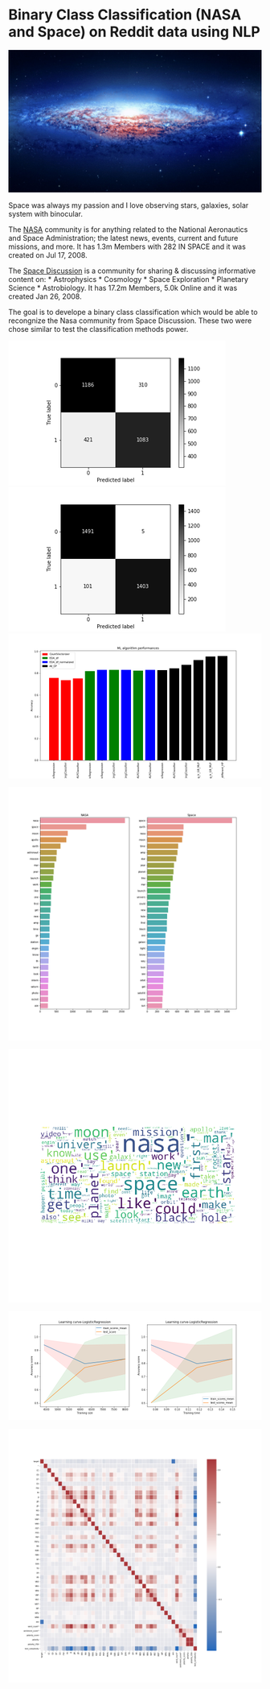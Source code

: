 # Binary Class Classification (NASA and Space) on Reddit data using NLP

<p align="center">
  <img src="Images/IMG1.jpg" >
</p>


Space was always my passion and I love observing stars, galaxies, solar system with binocular.

The [NASA](https://www.reddit.com/r/nasa/) community is for anything related to the National Aeronautics and Space Administration; the latest news, events, current and future missions, and more.
It has 1.3m Members with 282 IN SPACE and it was created on Jul 17, 2008.

The [Space Discussion](https://www.reddit.com/r/space/) is a community for sharing & discussing informative content on: * Astrophysics * Cosmology * Space Exploration * Planetary Science * Astrobiology. It has 17.2m
Members, 5.0k Online and it was created Jan 26, 2008.

The goal is to develope a binary class classification which would be able to recongnize the Nasa community from Space Discussion. These two were chose similar to test the classification methods power.




<p align="">
  <img src="Figures/plot_04_1.png" >
  <img src="Figures/plot_04_03_2.png" >
  <img src="Figures/plot_04_03_4.png" >
</p>



<p align="">
  <img src="Figures/plot_03_11.png" >
</p>



<p align="center">
  <img src="Figures/plot_03_14.png" >
</p>



<p align="center">
  <img src="Figures/plot_04_12.png" >
</p>






<p align="center">
  <img src="Figures/plot_03_27.png" >
</p>




